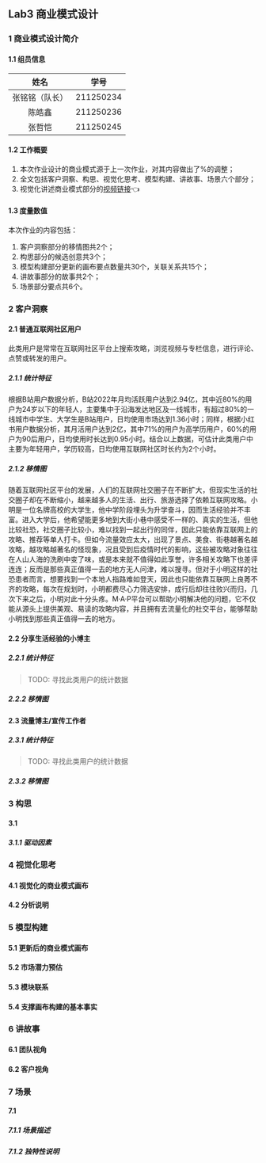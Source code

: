 ## Lab3 商业模式设计

### 1 商业模式设计简介

#### 1.1 组员信息

|      姓名      |   学号    |
| :------------: | :-------: |
| 张铭铭（队长） | 211250234 |
|     陈皓鑫     | 211250236 |
|     张哲恺     | 211250245 |

#### 1.2 工作概要

1. 本次作业设计的商业模式源于上一次作业，对其内容做出了%的调整；
2. 全文包括客户洞察、构思、视觉化思考、模型构建、讲故事、场景六个部分；
3. 视觉化讲述商业模式部分的[视频链接]()👈

#### 1.3 度量数值

本次作业的内容包括：

1. 客户洞察部分的移情图共2个；
2. 构思部分的候选创意共3个；
3. 模型构建部分更新的画布要点数量共30个，关联关系共15个；
4. 讲故事部分的故事共2个；
5. 场景部分要点共6个。

### 2 客户洞察

#### 2.1 普通互联网社区用户

此类用户是常常在互联网社区平台上搜索攻略，浏览视频与专栏信息，进行评论、点赞或转发的用户。

##### 2.1.1 统计特征

根据B站用户数据分析，B站2022年月均活跃用户达到2.94亿，其中近80%的用户为24岁以下的年轻人，主要集中于沿海发达地区及一线城市，有超过80%的一线城市中学生、大学生是B站用户，日均使用市场达到1.36小时；同样，根据小红书用户数据分析，其月活用户达到2亿，其中71%的用户为高学历用户，60%的用户为90后用户，日均使用时长达到0.95小时。结合以上数据，可估计此类用户中主要为年轻用户，学历较高，日均使用互联网社区时长约为2个小时。

##### 2.1.2 移情图

随着互联网社区平台的发展，人们的互联网社交圈子在不断扩大，但现实生活的社交圈子却在不断缩小，越来越多人的生活、出行、旅游选择了依赖互联网攻略。小明是一位名牌高校的大学生，他中学阶段埋头为升学奋斗，因而生活经验并不丰富。进入大学后，他希望能更多地到大街小巷中感受不一样的、真实的生活，但他比较社恐，社交圈子比较小，难以找到一起出行的同伴，因此只能依靠互联网上的攻略、推荐等单人打卡。但如今流量效应太大，出现了景点、美食、街巷越著名越攻略，越攻略越著名的怪现象，况且受到后疫情时代的影响，这些被攻略对象往往在人山人海的洗刷中变了味，或是本来就不值得如此享誉，许多相关攻略下也差评连连；反而是那些真正值得一去的地方无人问津，难以搜寻。但对于小明这样的社恐患者而言，想要找到一个本地人指路难如登天，因此也只能依靠互联网上良莠不齐的攻略，每次在规划时，小明都费尽心力筛选安排，成行后却往往败兴而归，几次下来之后，小明对此十分头疼。M·A·P平台可以帮助小明解决他的问题，它不仅能从源头上提供美观、易读的攻略内容，并且拥有去流量化的社交平台，能够帮助小明找到那些真正值得一去的地方。

#### 2.2 分享生活经验的小博主

##### 2.2.1 统计特征

> TODO: 寻找此类用户的统计数据

##### 2.2.2 移情图



#### 2.3 流量博主/宣传工作者

##### 2.3.1 统计特征

> TODO: 寻找此类用户的统计数据

##### 2.3.2 移情图



### 3 构思

#### 3.1 

##### 3.1.1 驱动因素



### 4 视觉化思考

#### 4.1 视觉化的商业模式画布

#### 4.2 分析说明

### 5 模型构建

#### 5.1 更新后的商业模式画布

#### 5.2 市场潜力预估

#### 5.3 模块联系

#### 5.4 支撑画布构建的基本事实

### 6 讲故事

#### 6.1 团队视角

#### 6.2 客户视角

### 7 场景

#### 7.1 

##### 7.1.1 场景描述

##### 7.1.2 独特性说明

